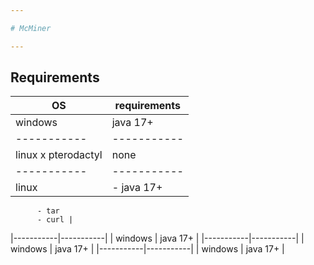```yaml
---

# McMiner

---
```


## Requirements
| OS | requirements | 
|-----------|-----------|
| windows | java 17+ |
|-----------|-----------|
| linux x pterodactyl | none |
|-----------|-----------|
| linux | - java 17+
          - tar
          - curl |
|-----------|-----------|
| windows | java 17+ |
|-----------|-----------|
| windows | java 17+ |
|-----------|-----------|
| windows | java 17+ |
